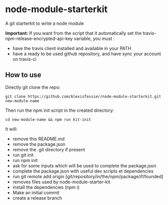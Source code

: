 node-module-starterkit
======================

A git starterkit to write a node module

**Important:** If you want from the script that it automatically set the travis-npm-release-encrypted-api-key variable, you must :

+ have the travis client installed and available in your PATH
+ have a ready to be used github repository, and have sync your account on travis-ci

How to use
----------

Directly git clone the repo:

```
git clone https://github.com/AlexisTessier/node-module-starterkit.git new-module-name
```

Then run the npm init script in the created directory:

```
cd new-module-name && npm run kit-init
```

It will:

+ remove this README.md
+ remove the package.json
+ remove the .git directory if present
+ run git init
+ run npm init
+ ask for some inputs which will be used to complete the package.json
+ complete the package.json with useful dev scripts et dependencies
+ run git remote add origin [git/repository/in/the/npm/package/if/founded]
+ removes files used by node-module-starter-kit
+ install the dependencies (npm i)
+ Make an initial commit
+ create a release branch